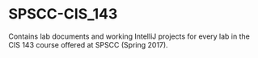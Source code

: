 # SPSCC-CIS_143
Contains lab documents and working IntelliJ projects for every lab in the CIS 143 course offered at SPSCC (Spring 2017).
